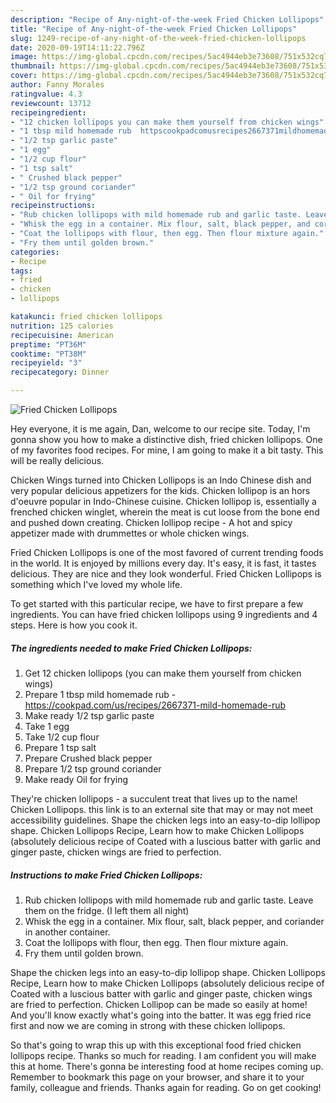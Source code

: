 ```yaml
---
description: "Recipe of Any-night-of-the-week Fried Chicken Lollipops"
title: "Recipe of Any-night-of-the-week Fried Chicken Lollipops"
slug: 1249-recipe-of-any-night-of-the-week-fried-chicken-lollipops
date: 2020-09-19T14:11:22.796Z
image: https://img-global.cpcdn.com/recipes/5ac4944eb3e73608/751x532cq70/fried-chicken-lollipops-recipe-main-photo.jpg
thumbnail: https://img-global.cpcdn.com/recipes/5ac4944eb3e73608/751x532cq70/fried-chicken-lollipops-recipe-main-photo.jpg
cover: https://img-global.cpcdn.com/recipes/5ac4944eb3e73608/751x532cq70/fried-chicken-lollipops-recipe-main-photo.jpg
author: Fanny Morales
ratingvalue: 4.3
reviewcount: 13712
recipeingredient:
- "12 chicken lollipops you can make them yourself from chicken wings"
- "1 tbsp mild homemade rub  httpscookpadcomusrecipes2667371mildhomemaderub"
- "1/2 tsp garlic paste"
- "1 egg"
- "1/2 cup flour"
- "1 tsp salt"
- " Crushed black pepper"
- "1/2 tsp ground coriander"
- " Oil for frying"
recipeinstructions:
- "Rub chicken lollipops with mild homemade rub and garlic taste. Leave them on the fridge. (I left them all night)"
- "Whisk the egg in a container. Mix flour, salt, black pepper, and coriander in another container."
- "Coat the lollipops with flour, then egg. Then flour mixture again."
- "Fry them until golden brown."
categories:
- Recipe
tags:
- fried
- chicken
- lollipops

katakunci: fried chicken lollipops 
nutrition: 125 calories
recipecuisine: American
preptime: "PT36M"
cooktime: "PT38M"
recipeyield: "3"
recipecategory: Dinner

---
```



![Fried Chicken Lollipops](https://img-global.cpcdn.com/recipes/5ac4944eb3e73608/751x532cq70/fried-chicken-lollipops-recipe-main-photo.jpg)

Hey everyone, it is me again, Dan, welcome to our recipe site. Today, I'm gonna show you how to make a distinctive dish, fried chicken lollipops. One of my favorites food recipes. For mine, I am going to make it a bit tasty. This will be really delicious.

Chicken Wings turned into Chicken Lollipops is an Indo Chinese dish and very popular delicious appetizers for the kids. Chicken lollipop is an hors d&#39;oeuvre popular in Indo-Chinese cuisine. Chicken lollipop is, essentially a frenched chicken winglet, wherein the meat is cut loose from the bone end and pushed down creating. Chicken lollipop recipe - A hot and spicy appetizer made with drummettes or whole chicken wings.

Fried Chicken Lollipops is one of the most favored of current trending foods in the world. It is enjoyed by millions every day. It's easy, it is fast, it tastes delicious. They are nice and they look wonderful. Fried Chicken Lollipops is something which I've loved my whole life.


To get started with this particular recipe, we have to first prepare a few ingredients. You can have fried chicken lollipops using 9 ingredients and 4 steps. Here is how you cook it.

<!--inarticleads1-->

##### The ingredients needed to make Fried Chicken Lollipops:

1. Get 12 chicken lollipops (you can make them yourself from chicken wings)
1. Prepare 1 tbsp mild homemade rub - https://cookpad.com/us/recipes/2667371-mild-homemade-rub
1. Make ready 1/2 tsp garlic paste
1. Take 1 egg
1. Take 1/2 cup flour
1. Prepare 1 tsp salt
1. Prepare  Crushed black pepper
1. Prepare 1/2 tsp ground coriander
1. Make ready  Oil for frying


They&#39;re chicken lollipops - a succulent treat that lives up to the name! Chicken Lollipops. this link is to an external site that may or may not meet accessibility guidelines. Shape the chicken legs into an easy-to-dip lollipop shape. Chicken Lollipops Recipe, Learn how to make Chicken Lollipops (absolutely delicious recipe of Coated with a luscious batter with garlic and ginger paste, chicken wings are fried to perfection. 

<!--inarticleads2-->

##### Instructions to make Fried Chicken Lollipops:

1. Rub chicken lollipops with mild homemade rub and garlic taste. Leave them on the fridge. (I left them all night)
1. Whisk the egg in a container. Mix flour, salt, black pepper, and coriander in another container.
1. Coat the lollipops with flour, then egg. Then flour mixture again.
1. Fry them until golden brown.


Shape the chicken legs into an easy-to-dip lollipop shape. Chicken Lollipops Recipe, Learn how to make Chicken Lollipops (absolutely delicious recipe of Coated with a luscious batter with garlic and ginger paste, chicken wings are fried to perfection. Chicken Lollipop can be made so easily at home! And you&#39;ll know exactly what&#39;s going into the batter. It was egg fried rice first and now we are coming in strong with these chicken lollipops. 

So that's going to wrap this up with this exceptional food fried chicken lollipops recipe. Thanks so much for reading. I am confident you will make this at home. There's gonna be interesting food at home recipes coming up. Remember to bookmark this page on your browser, and share it to your family, colleague and friends. Thanks again for reading. Go on get cooking!
